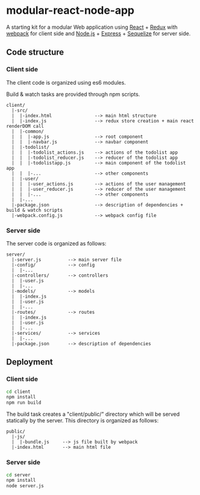 # modular-react-node-app
A starting kit for a modular Web application using [React](https://facebook.github.io/react/) + [Redux](http://redux.js.org/) with [webpack](http://webpack.github.io/) for client side and [Node.js](https://nodejs.org/) + [Express](http://expressjs.com/) + [Sequelize](http://sequelizejs.com/
) for server side.

Code structure
--------------

### Client side

The client code is organized using es6 modules.

Build & watch tasks are provided through npm scripts.

```
client/
  |-src/
  |  |-index.html                --> main html structure
  |  |-index.js                  --> redux store creation + main react renderDOM call
  |  |-common/
  |  |  |-app.js                 --> root component
  |  |  |-navbar.js              --> navbar component
  |  |-todolist/
  |  |  |-todolist_actions.js    --> actions of the todolist app
  |  |  |-todolist_reducer.js    --> reducer of the todolist app
  |  |  |-todolistapp.js         --> main component of the todolist app
  |  |  |-...                    --> other components
  |  |-user/
  |  |  |-user_actions.js        --> actions of the user management
  |  |  |-user_reducer.js        --> reducer of the user management
  |  |  |-...                    --> other components
  |  |-...
  |-package.json                 --> description of dependencies + build & watch scripts
  |-webpack.config.js            --> webpack config file
```

### Server side

The server code is organized as follows:

```
server/
  |-server.js          --> main server file
  |-config/            --> config
  |  |-...
  |-controllers/       --> controllers
  |  |-user.js
  |  |-...
  |-models/            --> models
  |  |-index.js
  |  |-user.js
  |  |-...
  |-routes/            --> routes
  |  |-index.js
  |  |-user.js
  |  |-...
  |-services/          --> services
  |  |-...
  |-package.json       --> description of dependencies
```

Deployment
----------

### Client side

```sh
cd client
npm install
npm run build
```

The build task creates a "client/public/" directory which will be served statically by the server.
This directory is organized as follows:
```
public/
  |-js/
  |  |-bundle.js     --> js file built by webpack
  |-index.html       --> main html file
```

### Server side

```sh
cd server
npm install
node server.js
```
